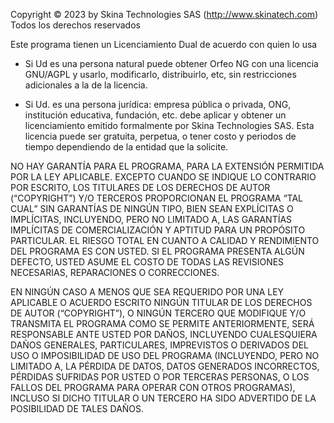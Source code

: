 Copyright © 2023 by Skina Technologies SAS (http://www.skinatech.com)
Todos los derechos reservados

Este programa tienen un Licenciamiento Dual de acuerdo con quien lo usa

- Si Ud es una persona natural puede obtener Orfeo NG con una licencia GNU/AGPL
y usarlo, modificarlo, distribuirlo, etc, sin restricciones adicionales a la de
la licencia.

- Si Ud. es una persona jurídica: empresa pública o privada, ONG, institución
educativa, fundación, etc. debe aplicar y obtener un licenciamiento emitido
formalmente por Skina Technologies SAS. Esta licencia puede ser gratuita,
perpetua, o tener costo y periodos de tiempo dependiendo de la entidad que la
solicite.


NO HAY GARANTÍA PARA EL PROGRAMA, PARA LA EXTENSIÓN PERMITIDA POR LA LEY 
APLICABLE. EXCEPTO CUANDO SE INDIQUE LO CONTRARIO POR ESCRITO, LOS TITULARES 
DE LOS DERECHOS DE AUTOR (“COPYRIGHT”) Y/O TERCEROS PROPORCIONAN EL PROGRAMA 
“TAL CUAL” SIN GARANTÍAS DE NINGÚN TIPO, BIEN SEAN EXPLÍCITAS O IMPLÍCITAS, 
INCLUYENDO, PERO NO LIMITADO A, LAS GARANTÍAS IMPLÍCITAS DE COMERCIALIZACIÓN 
Y APTITUD PARA UN PROPÓSITO PARTICULAR. EL RIESGO TOTAL EN CUANTO A CALIDAD 
Y RENDIMIENTO DEL PROGRAMA ES CON USTED. SI EL PROGRAMA PRESENTA ALGÚN 
DEFECTO, USTED ASUME EL COSTO DE TODAS LAS REVISIONES NECESARIAS, 
REPARACIONES O CORRECCIONES.

EN NINGÚN CASO A MENOS QUE SEA REQUERIDO POR UNA LEY APLICABLE O ACUERDO 
ESCRITO NINGÚN TITULAR DE LOS DERECHOS DE AUTOR (“COPYRIGHT”), O NINGÚN 
TERCERO QUE MODIFIQUE Y/O TRANSMITA EL PROGRAMA COMO SE PERMITE 
ANTERIORMENTE, SERÁ RESPONSABLE ANTE USTED POR DAÑOS, INCLUYENDO 
CUALESQUIERA DAÑOS GENERALES, PARTICULARES, IMPREVISTOS O DERIVADOS DEL USO 
O IMPOSIBILIDAD DE USO DEL PROGRAMA (INCLUYENDO, PERO NO LIMITADO A, LA 
PÉRDIDA DE DATOS, DATOS GENERADOS INCORRECTOS, PÉRDIDAS SUFRIDAS POR USTED O 
POR TERCERAS PERSONAS, O LOS FALLOS DEL PROGRAMA PARA OPERAR CON OTROS 
PROGRAMAS), INCLUSO SI DICHO TITULAR O UN TERCERO HA SIDO ADVERTIDO DE LA 
POSIBILIDAD DE TALES DAÑOS.
